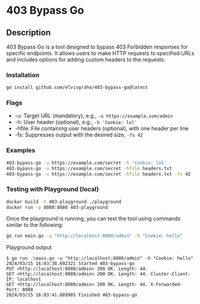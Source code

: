 # 403 Bypass Go

## Description

403 Bypass Go is a tool designed to bypass 403 Forbidden responses for specific endpoints. It allows users to make HTTP requests to specified URLs and includes options for adding custom headers to the requests.

### Installation

```bash
go install github.com/elvisgraho/403-bypass-go@latest
```

### Flags

* -u: Target URL (mandatory), e.g., ```-u https://example.com/admin```
* -h: User header (optional), e.g., ```-h 'Cookie: lol'```
* -hfile: File containing user headers (optional), with one header per line
* -fs: Suppresses output with the desired size, ```-fs 42```

### Examples

```sh
403-bypass-go -u https://example.com/secret -h 'Cookie: lol'
403-bypass-go -u https://example.com/secret -hfile headers.txt
403-bypass-go -u https://example.com/secret -hfile headers.txt -fs 42
```

### Testing with Playground (local)

```sh
docker build -t 403-playground ./playground
docker run -p 8080:8080 403-playground
```

Once the playground is running, you can test the tool using commands similar to the following:

```sh
go run main.go -u "http://localhost:8080/admin" -h "Cookie: hello"
```

Playground output

```console
$ go run .\main.go -u "http://localhost:8080/admin" -h "Cookie: hello"
2024/03/15 16:03:38.692321 Started 403-bypass-go
PUT <http://localhost:8080/admin> 200 OK. Length: 44.
GET <http://localhost:8080/admin> 200 OK. Length: 44. Cluster-Client-IP: localhost
GET <http://localhost:8080/admin> 200 OK. Length: 44. X-Forwarded-Port: 8080
2024/03/15 16:03:41.889985 Finished 403-bypass-go
```
